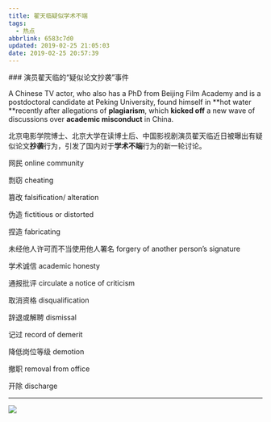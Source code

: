```yaml
---
title: 翟天临疑似学术不端
tags:
  - 热点
abbrlink: 6583c7d0
updated: 2019-02-25 21:05:03
date: 2019-02-25 20:57:39
---
```

<p class="description"></p>
<!-- more -->
### 演员翟天临的“疑似论文抄袭”事件

A Chinese TV actor, who also has a PhD from Beijing Film Academy and is a postdoctoral candidate at Peking University, found himself in **hot water **recently after allegations of **plagiarism**, which **kicked off** a new wave of discussions over **academic misconduct** in China.

北京电影学院博士、北京大学在读博士后、中国影视剧演员翟天临近日被曝出有疑似论文**抄袭**行为，引发了国内对于**学术不端**行为的新一轮讨论。

网民 online community

剽窃 cheating

篡改 falsification/ alteration

伪造 fictitious or distorted

捏造 fabricating

未经他人许可而不当使用他人署名 forgery of another person’s signature

学术诚信 academic honesty

通报批评 circulate a notice of criticism

取消资格 disqualification

辞退或解聘 dismissal

记过 record of demerit

降低岗位等级 demotion

撤职 removal from office

开除 discharge

<hr />
<img src="http://wutaotaospace.oss-cn-beijing.aliyuncs.com/cllimg/201902251.jpg" class="full-image" />
